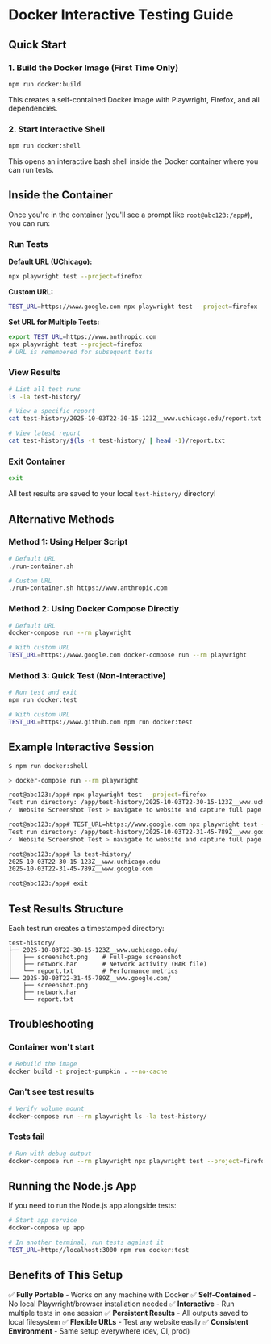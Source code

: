 # Docker Interactive Testing Guide

## Quick Start

### 1. Build the Docker Image (First Time Only)
```bash
npm run docker:build
```
This creates a self-contained Docker image with Playwright, Firefox, and all dependencies.

### 2. Start Interactive Shell
```bash
npm run docker:shell
```

This opens an interactive bash shell inside the Docker container where you can run tests.

## Inside the Container

Once you're in the container (you'll see a prompt like `root@abc123:/app#`), you can run:

### Run Tests

**Default URL (UChicago):**
```bash
npx playwright test --project=firefox
```

**Custom URL:**
```bash
TEST_URL=https://www.google.com npx playwright test --project=firefox
```

**Set URL for Multiple Tests:**
```bash
export TEST_URL=https://www.anthropic.com
npx playwright test --project=firefox
# URL is remembered for subsequent tests
```

### View Results

```bash
# List all test runs
ls -la test-history/

# View a specific report
cat test-history/2025-10-03T22-30-15-123Z__www.uchicago.edu/report.txt

# View latest report
cat test-history/$(ls -t test-history/ | head -1)/report.txt
```

### Exit Container

```bash
exit
```

All test results are saved to your local `test-history/` directory!

## Alternative Methods

### Method 1: Using Helper Script

```bash
# Default URL
./run-container.sh

# Custom URL
./run-container.sh https://www.anthropic.com
```

### Method 2: Using Docker Compose Directly

```bash
# Default URL
docker-compose run --rm playwright

# With custom URL
TEST_URL=https://www.google.com docker-compose run --rm playwright
```

### Method 3: Quick Test (Non-Interactive)

```bash
# Run test and exit
npm run docker:test

# With custom URL
TEST_URL=https://www.github.com npm run docker:test
```

## Example Interactive Session

```bash
$ npm run docker:shell

> docker-compose run --rm playwright

root@abc123:/app# npx playwright test --project=firefox
Test run directory: /app/test-history/2025-10-03T22-30-15-123Z__www.uchicago.edu
✓  Website Screenshot Test > navigate to website and capture full page screenshot

root@abc123:/app# TEST_URL=https://www.google.com npx playwright test --project=firefox
Test run directory: /app/test-history/2025-10-03T22-31-45-789Z__www.google.com
✓  Website Screenshot Test > navigate to website and capture full page screenshot

root@abc123:/app# ls test-history/
2025-10-03T22-30-15-123Z__www.uchicago.edu
2025-10-03T22-31-45-789Z__www.google.com

root@abc123:/app# exit
```

## Test Results Structure

Each test run creates a timestamped directory:

```
test-history/
├── 2025-10-03T22-30-15-123Z__www.uchicago.edu/
│   ├── screenshot.png    # Full-page screenshot
│   ├── network.har       # Network activity (HAR file)
│   └── report.txt        # Performance metrics
└── 2025-10-03T22-31-45-789Z__www.google.com/
    ├── screenshot.png
    ├── network.har
    └── report.txt
```

## Troubleshooting

### Container won't start
```bash
# Rebuild the image
docker build -t project-pumpkin . --no-cache
```

### Can't see test results
```bash
# Verify volume mount
docker-compose run --rm playwright ls -la test-history/
```

### Tests fail
```bash
# Run with debug output
docker-compose run --rm playwright npx playwright test --project=firefox --debug
```

## Running the Node.js App

If you need to run the Node.js app alongside tests:

```bash
# Start app service
docker-compose up app

# In another terminal, run tests against it
TEST_URL=http://localhost:3000 npm run docker:test
```

## Benefits of This Setup

✅ **Fully Portable** - Works on any machine with Docker
✅ **Self-Contained** - No local Playwright/browser installation needed
✅ **Interactive** - Run multiple tests in one session
✅ **Persistent Results** - All outputs saved to local filesystem
✅ **Flexible URLs** - Test any website easily
✅ **Consistent Environment** - Same setup everywhere (dev, CI, prod)

